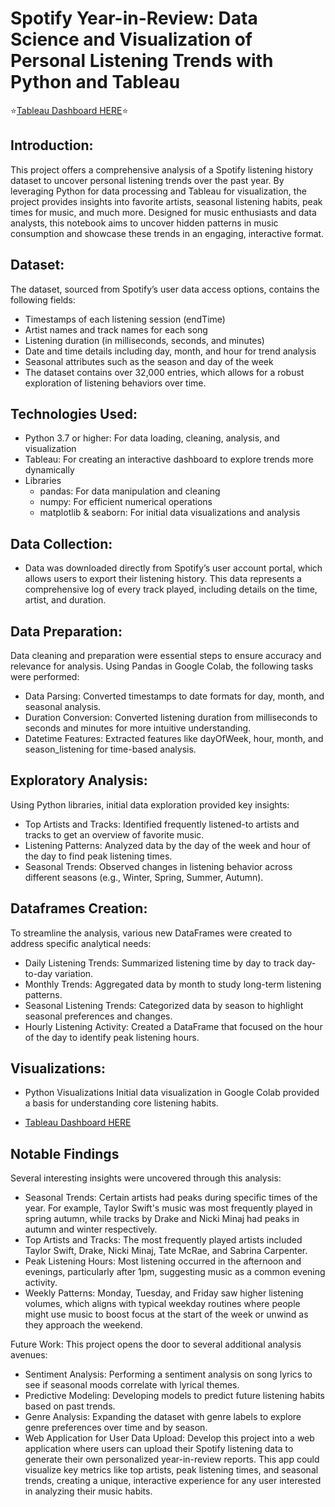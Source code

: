 # Spotify Year-in-Review: Data Science and Visualization of Personal Listening Trends with Python and Tableau
⭐️[Tableau Dashboard HERE](https://public.tableau.com/shared/HHJ3PJZXJ?:display_count=n&:origin=viz_share_link)⭐️

## Introduction: 
This project offers a comprehensive analysis of a Spotify listening history dataset to uncover personal listening trends over the past year. By leveraging Python for data processing and Tableau for visualization, the project provides insights into favorite artists, seasonal listening habits, peak times for music, and much more. Designed for music enthusiasts and data analysts, this notebook aims to uncover hidden patterns in music consumption and showcase these trends in an engaging, interactive format.

## Dataset:
The dataset, sourced from Spotify’s user data access options, contains the following fields:

* Timestamps of each listening session (endTime)
* Artist names and track names for each song
* Listening duration (in milliseconds, seconds, and minutes)
* Date and time details including day, month, and hour for trend analysis
* Seasonal attributes such as the season and day of the week
* The dataset contains over 32,000 entries, which allows for a robust exploration of listening behaviors over time.

## Technologies Used:

* Python 3.7 or higher: For data loading, cleaning, analysis, and visualization
* Tableau: For creating an interactive dashboard to explore trends more dynamically
* Libraries
  * pandas: For data manipulation and cleaning
  * numpy: For efficient numerical operations
  * matplotlib & seaborn: For initial data visualizations and analysis

## Data Collection: 
* Data was downloaded directly from Spotify’s user account portal, which allows users to export their listening history. This data represents a comprehensive log of every track played, including details on the time, artist, and duration.

## Data Preparation: 
Data cleaning and preparation were essential steps to ensure accuracy and relevance for analysis. Using Pandas in Google Colab, the following tasks were performed:

* Data Parsing: Converted timestamps to date formats for day, month, and seasonal analysis.
* Duration Conversion: Converted listening duration from milliseconds to seconds and minutes for more intuitive understanding.
* Datetime Features: Extracted features like dayOfWeek, hour, month, and season_listening for time-based analysis.

## Exploratory Analysis: 
Using Python libraries, initial data exploration provided key insights:

* Top Artists and Tracks: Identified frequently listened-to artists and tracks to get an overview of favorite music.
* Listening Patterns: Analyzed data by the day of the week and hour of the day to find peak listening times.
* Seasonal Trends: Observed changes in listening behavior across different seasons (e.g., Winter, Spring, Summer, Autumn).

## Dataframes Creation: 
To streamline the analysis, various new DataFrames were created to address specific analytical needs:

* Daily Listening Trends: Summarized listening time by day to track day-to-day variation.
* Monthly Trends: Aggregated data by month to study long-term listening patterns.
* Seasonal Listening Trends: Categorized data by season to highlight seasonal preferences and changes.
* Hourly Listening Activity: Created a DataFrame that focused on the hour of the day to identify peak listening hours.

## Visualizations:
* Python Visualizations
Initial data visualization in Google Colab provided a basis for understanding core listening habits.

* [Tableau Dashboard HERE](https://public.tableau.com/shared/HHJ3PJZXJ?:display_count=n&:origin=viz_share_link)

## Notable Findings
Several interesting insights were uncovered through this analysis:

* Seasonal Trends: Certain artists had peaks during specific times of the year. For example, Taylor Swift's music was most frequently played in spring autumn, while tracks by Drake and Nicki Minaj had peaks in autumn and winter respectively. 
* Top Artists and Tracks: The most frequently played artists included Taylor Swift, Drake, Nicki Minaj, Tate McRae, and Sabrina Carpenter.
* Peak Listening Hours: Most listening occurred in the afternoon and evenings, particularly after 1pm, suggesting music as a common evening activity.
* Weekly Patterns: Monday, Tuesday, and Friday saw higher listening volumes, which aligns with typical weekday routines where people might use music to boost focus at the start of the week or unwind as they approach the weekend.

Future Work:
This project opens the door to several additional analysis avenues:

* Sentiment Analysis: Performing a sentiment analysis on song lyrics to see if seasonal moods correlate with lyrical themes.
* Predictive Modeling: Developing models to predict future listening habits based on past trends.
* Genre Analysis: Expanding the dataset with genre labels to explore genre preferences over time and by season.
* Web Application for User Data Upload: Develop this project into a web application where users can upload their Spotify listening data to generate their own personalized year-in-review reports. This app could visualize key metrics like top artists, peak listening times, and seasonal trends, creating a unique, interactive experience for any user interested in analyzing their music habits.
